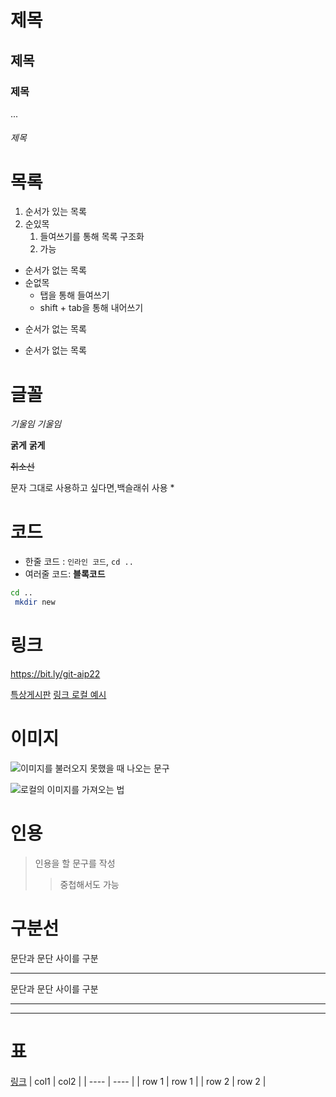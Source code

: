 # 제목
## 제목
### 제목
...
###### 제목
# 목록

1. 순서가 있는 목록
2. 순있목
   1. 들여쓰기를 통해 목록 구조화
   2. 가능
   

- 순서가 없는 목록
- 순없목
  - 탭을 통해 들여쓰기
  - shift + tab을 통해 내어쓰기

+  순서가 없는 목록
*  순서가 없는 목록

# 글꼴
*기울임*
_기울임_

**굵게**
__굵게__

~~취소선~~

문자 그대로 사용하고 싶다면,백슬래쉬 사용 *

# 코드
- 한줄 코드 : `인라인 코드`, `cd ..`
- 여러줄 코드: **블록코드**


``` bash
cd ..
 mkdir new
 ```

# 링크
https://bit.ly/git-aip22

[특상게시판](https://hphk-edu.notion.site/Git-220926-220927-AI-22-29fe7cafcc324937a34c138c5f3b0c74)
[링크 로컬 예시](./link_example.txt)

# 이미지
![이미지를 불러오지 못했을 때 나오는 문구](https://user-images.githubusercontent.com/49775540/168756716-68f9aebb-380f-4897-8141-78d8403f6113.png)

![로컬의 이미지를 가져오는 법](Users/lee/Desktop/Markdown/github_logo.jpeg)


# 인용
> 인용을 할 문구를 작성
> > 중첩해서도 가능

# 구분선 
문단과 문단 사이를 구분

---
문단과 문단 사이를 구분
___
***

# 표 
[링크](https://www.tablesgenerator.com/markdown_tables)
| col1 | col2 |
| ---- | ---- |
| row 1 | row 1 |
| row 2 | row 2 |
